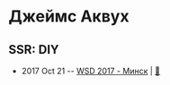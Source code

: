 # Джеймс Аквух

## SSR: DIY
- 2017 Oct 21 -- [WSD 2017 - Минск](https://www.youtube.com/watch?v=O_IEzdYi634)  | [:notebook:](https://wsd.events/2017/10/21/pres/ssr-diy.pdf)  
